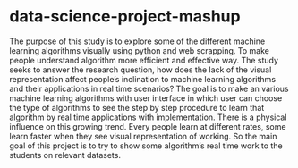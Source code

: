 # data-science-project-mashup
The purpose of this study is to explore some of the different machine learning algorithms visually using python and web scrapping. 
To make people understand algorithm more efficient and effective way. 
The study seeks to answer the research question, how does the lack of the visual representation affect people’s inclination to machine learning algorithms and their applications in real time scenarios? 
The goal is to make an various machine learning algorithms with user interface in which user can choose the type of algorithms to see the step by step procedure to learn that algorithm by real time applications with implementation. 
There is a physical influence on this growing trend. Every people learn at different rates, some learn faster when they see visual representation of working. 
So the main goal of this project is to try to show some algorithm’s real time work to the students on relevant datasets.
